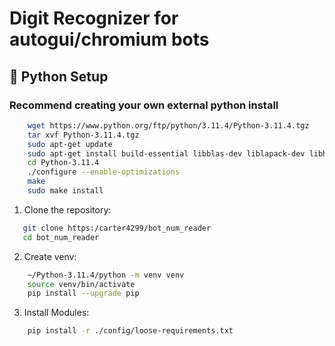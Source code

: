 # Digit Recognizer for autogui/chromium bots

## 📂 Python Setup

### Recommend creating your own external python install

```bash
    wget https://www.python.org/ftp/python/3.11.4/Python-3.11.4.tgz
    tar xvf Python-3.11.4.tgz
    sudo apt-get update
    sudo apt-get install build-essential libblas-dev liblapack-dev libhdf5-dev libopencv-dev libjpeg-dev libpng-dev libtiff-dev libqt5gui5 libqt5core5a libqt5dbus5 qttools5-dev libgrpc-dev libfreetype6-dev libprotobuf-dev
    cd Python-3.11.4
    ./configure --enable-optimizations
    make
    sudo make install
```

1. Clone the repository:
```bash
   git clone https:/carter4299/bot_num_reader
   cd bot_num_reader
```

2. Create venv:
```bash
    ~/Python-3.11.4/python -m venv venv
    source venv/bin/activate
    pip install --upgrade pip
```

3. Install Modules:
```bash
    pip install -r ./config/loose-requirements.txt
```

